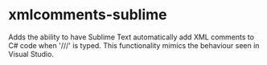 # xmlcomments-sublime
Adds the ability to have Sublime Text automatically add XML comments to C# code when '///' is typed. This functionality mimics the behaviour seen in Visual Studio.
